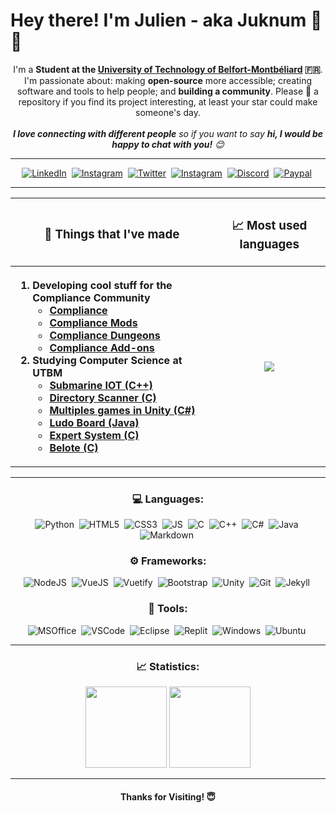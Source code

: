 <h1>Hey there! I'm Julien - aka Juknum 👋😃</h1>

<p align="center">
	I'm a <strong>Student at the <a href="https://www.utbm.fr/">University of Technology of Belfort-Montbéliard</a> 🇫🇷</strong>.  
	I'm passionate about: making <strong>open-source</strong> more accessible; creating software and tools to help people; and <strong>building a community</strong>. Please 🌟 a repository if you find its project
	interesting, at least your star could make someone's day.<br><br>
	<em><b>I love connecting with different people</b> so if you want to say <b>hi, I would be happy to chat with you!</b> 😊</em>
</p>

<hr>

<p align="center">
	<a href="https://www.linkedin.com/in/j-constant"><img alt="LinkedIn" src="https://img.shields.io/badge/LinkedIn-0077B5?style=for-the-badge&logo=linkedin&logoColor=white"></a>&nbsp;
	<a href="https://www.instagram.com/jlcnst"><img alt="Instagram" src="https://img.shields.io/badge/Instagram-E4405F?style=for-the-badge&logo=instagram&logoColor=white"></a>&nbsp;
	<a href="https://twitter.com/Juknum_"><img alt="Twitter" src="https://img.shields.io/badge/Twitter-1DA1F2?style=for-the-badge&logo=twitter&logoColor=white"></a>&nbsp;
	<a href="mailto:julienconstant190@gmail.com"><img alt="Instagram" src="https://img.shields.io/badge/Gmail-D14836?style=for-the-badge&logo=gmail&logoColor=white"></a>&nbsp;
	<a href="https://discordapp.com/users/207471947662098432"><img alt="Discord" src="https://img.shields.io/badge/Discord-7289DA?style=for-the-badge&logo=discord&logoColor=white"></a>&nbsp;
	<a href="https://paypal.me/jlcnst"><img alt="Paypal" src="https://img.shields.io/badge/PayPal-00457C?style=for-the-badge&logo=paypal&logoColor=white"></a>&nbsp;
</p>

<hr>


<table align="center">
	<tr>
		<th>
			<h3>💼 Things that I've made</h3>
		</th>
		<th>
			<h3>📈 Most used languages</h3>
		</th>
	</tr>
	<tr>
		<th>
			<ol align="left">
				<li>Developing cool stuff for the Compliance Community
					<ul>
						<li><a href="https://github.com/Compliance-Resource-Pack">Compliance</a></li>
						<li><a href="https://github.com/Compliance-Mods">Compliance Mods</a></li>
						<li><a href="https://github.com/Compliance-Dungeons">Compliance Dungeons</a></li>
						<li><a href="https://github.com/Compliance-Addons">Compliance Add-ons</a></li>
					</ul>
				</li>
				<li>Studying Computer Science at UTBM
					<ul>
						<li><a href="https://github.com/Juknum/ChouMarin">Submarine IOT (C++)</a></li>
						<li><a href="https://github.com/Juknum/Directory-Scanner">Directory Scanner (C)</a></li>
						<li><a href="https://github.com/Juknum/Multi-Games-in-Unity">Multiples games in Unity (C#)</a></li>
						<li><a href="https://github.com/Juknum/Ludo-Board">Ludo Board (Java)</a></li>
						<li><a href="https://github.com/Juknum/Systeme-Expert">Expert System (C)</a></li>
						<li><a href="https://github.com/Juknum/Belote">Belote (C)</a></li>
					</ul>
				</li>
			</ol>
		</th>
		<th>
			<img src="https://github-readme-stats.vercel.app/api/top-langs/?username=Juknum&theme=dracula&hide_title=true">
		</th>
	</tr>
</table>

<hr>
<h3 align="center">💻 Languages:</h3>
<p align="center">
	<img alt="Python"
		src="https://img.shields.io/badge/Python-FFD43B?style=for-the-badge&logo=python&logoColor=darkgreen">&nbsp;
	<img alt="HTML5" src="https://img.shields.io/badge/HTML5-E34F26?style=for-the-badge&logo=html5&logoColor=white">&nbsp;
	<img alt="CSS3" src="https://img.shields.io/badge/CSS3-1572B6?style=for-the-badge&logo=css3&logoColor=white">&nbsp;
	<img alt="JS"
		src="https://img.shields.io/badge/JavaScript-F7DF1E?style=for-the-badge&logo=javascript&logoColor=black">&nbsp;
	<img alt="C" src="https://img.shields.io/badge/C-00599C?style=for-the-badge&logo=c&logoColor=white">&nbsp;
	<img alt="C++"
		src="https://img.shields.io/badge/C%2B%2B-00599C?style=for-the-badge&logo=c%2B%2B&logoColor=white">&nbsp;
	<img alt="C#" src="https://img.shields.io/badge/C%23-239120?style=for-the-badge&logo=c-sharp&logoColor=white">&nbsp;
	<img alt="Java" src="https://img.shields.io/badge/Java-ED8B00?style=for-the-badge&logo=java&logoColor=white">&nbsp;
	<img alt="Markdown"
		src="https://img.shields.io/badge/Markdown-000000?style=for-the-badge&logo=markdown&logoColor=white">&nbsp;
</p>
<h3 align="center">⚙️ Frameworks:</h3>
<p align="center">
	<img alt="NodeJS"
		src="https://img.shields.io/badge/Node.js-339933?style=for-the-badge&logo=nodedotjs&logoColor=white">&nbsp;
	<img alt="VueJS"
		src="https://img.shields.io/badge/Vue.js-35495E?style=for-the-badge&logo=vue.js&logoColor=4FC08D">&nbsp;
	<img alt="Vuetify"
		src="https://img.shields.io/badge/Vuetify-1867C0?style=for-the-badge&logo=vuetify&logoColor=white">&nbsp;
	<img alt="Bootstrap"
		src="https://img.shields.io/badge/Bootstrap-563D7C?style=for-the-badge&logo=bootstrap&logoColor=white">&nbsp;
	<img alt="Unity" src="https://img.shields.io/badge/Unity-100000?style=for-the-badge&logo=unity&logoColor=white">&nbsp;
	<img alt="Git" src="https://img.shields.io/badge/Git-F05032?style=for-the-badge&logo=git&logoColor=white">&nbsp;
	<img alt="Jekyll"
		src="https://img.shields.io/badge/Jekyll-CC0000?style=for-the-badge&logo=Jekyll&logoColor=white">&nbsp;
</p>
<h3 align="center">🔧 Tools:</h3>
<p align="center">
	<img alt="MSOffice"
		src="https://img.shields.io/badge/Microsoft_Office-D83B01?style=for-the-badge&logo=microsoft-office&logoColor=white">&nbsp;
	<img alt="VSCode"
		src="https://img.shields.io/badge/Visual_Studio_Code-0078D4?style=for-the-badge&logo=visual%20studio%20code&logoColor=white">&nbsp;
	<img alt="Eclipse"
		src="https://img.shields.io/badge/Eclipse-2C2255?style=for-the-badge&logo=eclipse&logoColor=white">&nbsp;
	<img alt="Replit"
		src="https://img.shields.io/badge/replit-667881?style=for-the-badge&logo=replit&logoColor=white">&nbsp;
	<img alt="Windows"
		src="https://img.shields.io/badge/Windows%2011-0078D6?style=for-the-badge&logo=windows&logoColor=white">&nbsp;
	<img alt="Ubuntu"
		src="https://img.shields.io/badge/Ubuntu-E95420?style=for-the-badge&logo=ubuntu&logoColor=white">&nbsp;
</p>
<hr>
<h3 align="center">📈 Statistics:</h3>
<p align="center">
	<img height="130" src="https://github-readme-streak-stats.herokuapp.com/?user=Juknum&theme=dracula">
	<img height="130" src="https://github-readme-stats.vercel.app/api?username=Juknum&theme=dracula&show_icons=true&hide_title=true">
</p>
<hr>
<h4 align="center"> Thanks for Visiting! 😇</h4>
